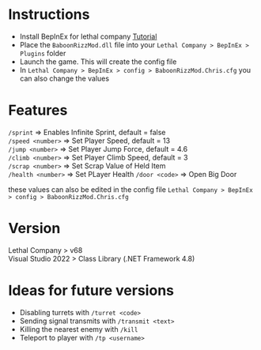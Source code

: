 # Instructions

- Install BepInEx for lethal company [Tutorial](https://www.youtube.com/watch?v=_amdmNMWgTI)
- Place the `BaboonRizzMod.dll` file into your `Lethal Company > BepInEx > Plugins` folder
- Launch the game. This will create the config file
- In `Lethal Company > BepInEx > config > BaboonRizzMod.Chris.cfg` you can also change the values

# Features

`/sprint`   => Enables Infinite Sprint, default = false  
`/speed <number>`   => Set Player Speed, default = 13  
`/jump <number>`   => Set Player Jump Force, default = 4.6  
`/climb <number>`   => Set Player Climb Speed, default = 3  
`/scrap <number>`   => Set Scrap Value of Held Item  
`/health <number>`   => Set PLayer Health
`/door <code>`   => Open Big Door

these values can also be edited in the config file `Lethal Company > BepInEx > config > BaboonRizzMod.Chris.cfg`  

# Version

Lethal Company > v68  
Visual Studio 2022 > Class Library (.NET Framework 4.8)  

# Ideas for future versions

- Disabling turrets with `/turret <code>`  
- Sending signal transmits with `/transmit <text>`  
- Killing the nearest enemy with `/kill`  
- Teleport to player with `/tp <username>`